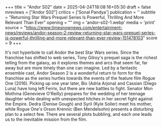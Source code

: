 +++
title = "Andor S02"
date = 2025-04-24T18:08:16+05:30
draft = false
mreviews = ["Andor S02"]
critics = ['Sonal Pandya']
publication = ''
subtitle = "Returning Star Wars Prequel Series Is Powerful, Thrilling And More Relevant Than Ever"
opening = ""
img = 'andor-s02-1.webp'
media = 'print'
source = "https://www.timesnownews.com/entertainment-news/reviews/andor-season-2-review-returning-star-wars-prequel-series-is-powerful-thrilling-and-more-relevant-than-ever-review-151478103"
score = 9
+++

It's not hyperbole to call Andor the best Star Wars series. Since the franchise has shifted to web series, Tony Gilroy's prequel saga is the richest telling from the galaxy, as it explores themes and arcs that seem far, far away but are more timely than one can imagine. Led by a fantastic ensemble cast, Andor Season 2 is a wonderful return to form for the franchise as the series hurtles towards the events of the feature film Rogue One (2016). Picking up one year later, Bix (Adria Arjona) and Cassian (Diego Luna) have long left Ferrix, but there are new battles to fight. Senator Mon Mothma (Genevieve O'Reilly) prepares for the wedding of her teenage daughter while dealing with unexpected hitches in her secret fight against the Empire. Dedra (Denise Gough) and Syril (Kyle Soller) meet his mother, while Rogue One's Orson Krennic (Ben Mendelsohn) presents a disturbing plan to a select few. There are several plots bubbling, and each one leads us to the inevitable mission from the film.
